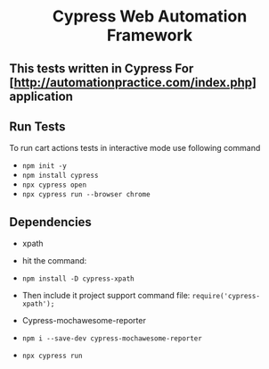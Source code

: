 # <h1 align="center">Cypress Web Automation Framework</h1>
## This tests written in Cypress For [http://automationpractice.com/index.php] application

## Run Tests
To run cart actions tests in interactive mode use following command
- `npm init -y`
- `npm install cypress`
- `npx cypress open`
- `npx cypress run --browser chrome`


## Dependencies

- xpath
- hit the command: 
- `npm install -D cypress-xpath`
- Then include it project support command file:
`require('cypress-xpath');`

- Cypress-mochawesome-reporter
- `npm i --save-dev cypress-mochawesome-reporter`
- `npx cypress run`

